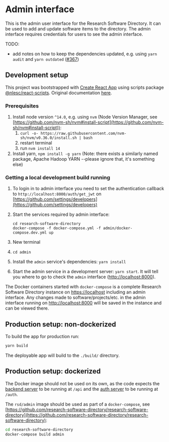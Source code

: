 # Admin interface

This is the admin user interface for the Research Software Directory. It can be used to add and update software items to
the directory. The admin interface requires credentials for users to see the admin interface.

TODO:

- add notes on how to keep the dependencies updated, e.g. using `yarn audit` and `yarn outdated` ([#367](https://github.com/research-software-directory/research-software-directory/issues/367))

## Development setup

This project was bootstrapped with [Create React App](https://github.com/facebookincubator/create-react-app) using
scripts package [@nlesc/react-scripts](https://github.com/NLeSC/create-react-app). Original documentation
[here](https://github.com/NLeSC/create-react-app/blob/master/packages/react-scripts/template/README.md).

### Prerequisites

1. Install node version `^14.0`, e.g. using `nvm` (Node Version Manager, see [https://github.com/nvm-sh/nvm#install-script](https://github.com/nvm-sh/nvm#install-script)):
    1. `curl -o- https://raw.githubusercontent.com/nvm-sh/nvm/v0.36.0/install.sh | bash`
    1. restart terminal
    1. run `nvm install 14`
1. Install yarn, `npm install -g yarn` (Note: there exists a similarly named package, Apache Hadoop YARN --please ignore
    that, it's something else)

### Getting a local development build running

1. To login in to admin interface you need to set the authentication callback to `http://localhost:8000/auth/get_jwt` on [https://github.com/settings/developers](https://github.com/settings/developers)
1. Start the services required by admin interface:

    ```shell
    cd research-software-directory
    docker-compose -f docker-compose.yml -f admin/docker-compose.dev.yml up
    ```

1. New terminal
1. `cd admin`
1. Install the `admin` service's dependencies: `yarn install`
1. Start the admin service in a development server: `yarn start`. It will tell you where to go to check the `admin`
    interface ([http://localhost:8000](http://localhost:8000)).

The Docker containers started with `docker-compose` is a complete Research Software Directory instance on [https://localhost](https://localhost) including an admin interface. Any changes made to software/projects/etc. in the admin interface running on [http://localhost:8000](http://localhost:8000) will be saved in the instance and can be viewed there.

## Production setup: non-dockerized

To build the app for production run:

```bash
yarn build
```

The deployable app will build to the `./build/` directory.

## Production setup: dockerized

The Docker image should not be used on its own, as the code expects the [backend server](/backend) to be running at
`/api` and the [auth server](/auth-github) to be running at `/auth`.

The `rsd/admin` image should be used as part of a `docker-compose`, see
[https://github.com/research-software-directory/research-software-directory](https://github.com/research-software-directory/research-software-directory):

```bash
cd research-software-directory
docker-compose build admin
```

